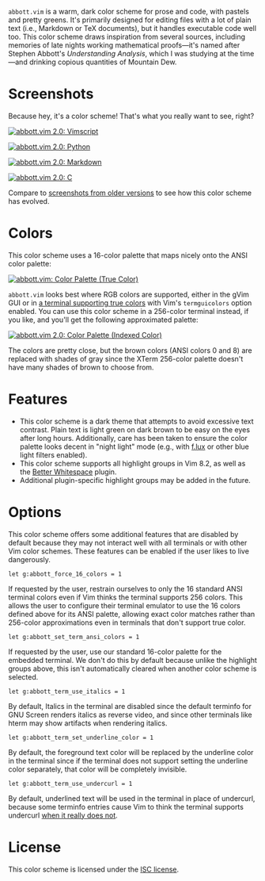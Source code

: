 `abbott.vim` is a warm, dark color scheme for prose and code, with pastels and
pretty greens. It's primarily designed for editing files with a lot of plain
text (i.e., Markdown or TeX documents), but it handles executable code well too.
This color scheme draws inspiration from several sources, including memories of
late nights working mathematical proofs—it's named after Stephen Abbott's
_Understanding Analysis_, which I was studying at the time—and drinking copious
quantities of Mountain Dew.

# Screenshots

Because hey, it's a color scheme! That's what you really want to see, right?

[![abbott.vim 2.0:
Vimscript](https://i.imgur.com/Ca3f671.png)](https://imgur.com/Ca3f671)

[![abbott.vim 2.0:
Python](https://i.imgur.com/PRxNLkg.png)](https://imgur.com/PRxNLkg)

[![abbott.vim 2.0:
Markdown](https://i.imgur.com/Yfph0g7.png)](https://imgur.com/Yfph0g7)

[![abbott.vim 2.0:
C](https://i.imgur.com/GWWh6u3.png)](https://imgur.com/GWWh6u3)

Compare to [screenshots from older versions](https://imgur.com/a/7woPY) to see
how this color scheme has evolved.

# Colors

This color scheme uses a 16-color palette that maps nicely onto the ANSI color
palette:

[![abbott.vim: Color Palette (True
Color)](https://i.imgur.com/v8aJdp6.png)](https://imgur.com/v8aJdp6)

`abbott.vim` looks best where RGB colors are supported, either in the gVim GUI
or in [a terminal supporting true
colors](https://github.com/termstandard/colors) with Vim's `termguicolors`
option enabled. You can use this color scheme in a 256-color terminal instead,
if you like, and you'll get the following approximated palette:

[![abbott.vim 2.0: Color Palette (Indexed
Color)](https://i.imgur.com/WTmRrMg.png)](https://imgur.com/WTmRrMg)

The colors are pretty close, but the brown colors (ANSI colors 0 and 8) are
replaced with shades of gray since the XTerm 256-color palette doesn't have many
shades of brown to choose from.

# Features

* This color scheme is a dark theme that attempts to avoid excessive text
  contrast. Plain text is light green on dark brown to be easy on the eyes after
  long hours. Additionally, care has been taken to ensure the color palette
  looks decent in "night light" mode (e.g., with
  [f.lux](https://justgetflux.com/) or other blue light filters enabled).
* This color scheme supports all highlight groups in Vim 8.2, as well as the
  [Better Whitespace](https://github.com/ntpeters/vim-better-whitespace) plugin.
* Additional plugin-specific highlight groups may be added in the future.

# Options

This color scheme offers some additional features that are disabled by default
because they may not interact well with all terminals or with other Vim color
schemes. These features can be enabled if the user likes to live dangerously.

```vim
let g:abbott_force_16_colors = 1
```

If requested by the user, restrain ourselves to only the 16 standard ANSI
terminal colors even if Vim thinks the terminal supports 256 colors. This allows
the user to configure their terminal emulator to use the 16 colors defined above
for its ANSI palette, allowing exact color matches rather than 256-color
approximations even in terminals that don't support true color.

```vim
let g:abbott_set_term_ansi_colors = 1
```

If requested by the user, use our standard 16-color palette for the embedded
terminal. We don't do this by default because unlike the highlight groups above,
this isn't automatically cleared when another color scheme is selected.

```vim
let g:abbott_term_use_italics = 1
```

By default, Italics in the terminal are disabled since the default terminfo for
GNU Screen renders italics as reverse video, and since other terminals like
hterm may show artifacts when rendering italics.

```vim
let g:abbott_term_set_underline_color = 1
```

By default, the foreground text color will be replaced by the underline color in
the terminal since if the terminal does not support setting the underline color
separately, that color will be completely invisible.

```vim
let g:abbott_term_use_undercurl = 1
```

By default, underlined text will be used in the terminal in place of undercurl,
because some terminfo entries cause Vim to think the terminal supports undercurl
[when it really does not](https://github.com/vim/vim/issues/3471).

# License

This color scheme is licensed under the [ISC
license](https://github.com/bcat/abbott.vim/blob/master/LICENSE).
